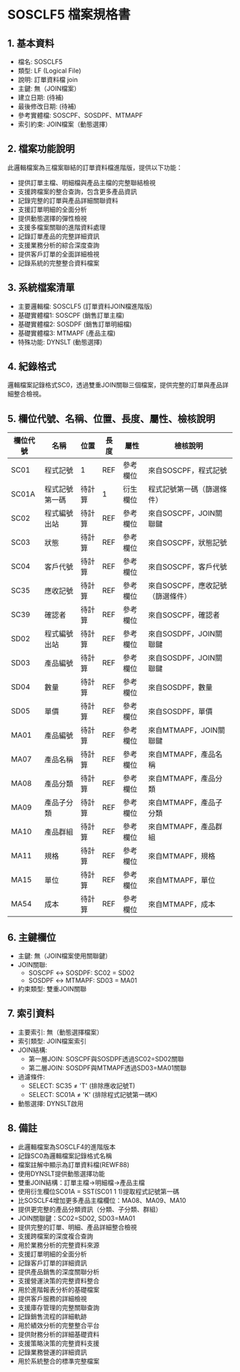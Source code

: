 # SOSCLF5 檔案規格書

## 1. 基本資料
- 檔名: SOSCLF5
- 類型: LF (Logical File)
- 說明: 訂單資料檔 join
- 主鍵: 無（JOIN檔案）
- 建立日期: (待補)
- 最後修改日期: (待補)
- 參考實體檔: SOSCPF、SOSDPF、MTMAPF
- 索引約束: JOIN檔案（動態選擇）

## 2. 檔案功能說明
此邏輯檔案為三檔案聯結的訂單資料檔進階版，提供以下功能：
- 提供訂單主檔、明細檔與產品主檔的完整聯結檢視
- 支援跨檔案的整合查詢，包含更多產品資訊
- 記錄完整的訂單與產品詳細關聯資料
- 支援訂單明細的全面分析
- 提供動態選擇的彈性檢視
- 支援多檔案關聯的進階資料處理
- 記錄訂單產品的完整詳細資訊
- 支援業務分析的綜合深度查詢
- 提供客戶訂單的全面詳細檢視
- 記錄系統的完整整合資料檔案

## 3. 系統檔案清單
- 主要邏輯檔: SOSCLF5 (訂單資料JOIN檔進階版)
- 基礎實體檔1: SOSCPF (銷售訂單主檔)
- 基礎實體檔2: SOSDPF (銷售訂單明細檔)
- 基礎實體檔3: MTMAPF (產品主檔)
- 特殊功能: DYNSLT (動態選擇)

## 4. 紀錄格式
邏輯檔案記錄格式SC0，透過雙重JOIN關聯三個檔案，提供完整的訂單與產品詳細整合檢視。

## 5. 欄位代號、名稱、位置、長度、屬性、檢核說明
| 欄位代號 | 名稱 | 位置 | 長度 | 屬性 | 檢核說明 |
|----------|------|------|------|------|----------|
| SC01 | 程式記號 | 1 | REF | 參考欄位 | 來自SOSCPF，程式記號 |
| SC01A | 程式記號第一碼 | 待計算 | 1 | 衍生欄位 | 程式記號第一碼（篩選條件） |
| SC02 | 程式編號出站 | 待計算 | REF | 參考欄位 | 來自SOSCPF，JOIN關聯鍵 |
| SC03 | 狀態 | 待計算 | REF | 參考欄位 | 來自SOSCPF，狀態記號 |
| SC04 | 客戶代號 | 待計算 | REF | 參考欄位 | 來自SOSCPF，客戶代號 |
| SC35 | 應收記號 | 待計算 | REF | 參考欄位 | 來自SOSCPF，應收記號（篩選條件） |
| SC39 | 確認者 | 待計算 | REF | 參考欄位 | 來自SOSCPF，確認者 |
| SD02 | 程式編號出站 | 待計算 | REF | 參考欄位 | 來自SOSDPF，JOIN關聯鍵 |
| SD03 | 產品編號 | 待計算 | REF | 參考欄位 | 來自SOSDPF，JOIN關聯鍵 |
| SD04 | 數量 | 待計算 | REF | 參考欄位 | 來自SOSDPF，數量 |
| SD05 | 單價 | 待計算 | REF | 參考欄位 | 來自SOSDPF，單價 |
| MA01 | 產品編號 | 待計算 | REF | 參考欄位 | 來自MTMAPF，JOIN關聯鍵 |
| MA07 | 產品名稱 | 待計算 | REF | 參考欄位 | 來自MTMAPF，產品名稱 |
| MA08 | 產品分類 | 待計算 | REF | 參考欄位 | 來自MTMAPF，產品分類 |
| MA09 | 產品子分類 | 待計算 | REF | 參考欄位 | 來自MTMAPF，產品子分類 |
| MA10 | 產品群組 | 待計算 | REF | 參考欄位 | 來自MTMAPF，產品群組 |
| MA11 | 規格 | 待計算 | REF | 參考欄位 | 來自MTMAPF，規格 |
| MA15 | 單位 | 待計算 | REF | 參考欄位 | 來自MTMAPF，單位 |
| MA54 | 成本 | 待計算 | REF | 參考欄位 | 來自MTMAPF，成本 |

## 6. 主鍵欄位
- 主鍵: 無（JOIN檔案使用關聯鍵）
- JOIN關聯:
  - SOSCPF ↔ SOSDPF: SC02 = SD02
  - SOSDPF ↔ MTMAPF: SD03 = MA01
- 約束類型: 雙重JOIN關聯

## 7. 索引資料
- 主要索引: 無（動態選擇檔案）
- 索引類型: JOIN檔案索引
- JOIN結構:
  - 第一層JOIN: SOSCPF與SOSDPF透過SC02=SD02關聯
  - 第二層JOIN: SOSDPF與MTMAPF透過SD03=MA01關聯
- 過濾條件:
  - SELECT: SC35 ≠ 'T' (排除應收記號T)
  - SELECT: SC01A ≠ 'K' (排除程式記號第一碼K)
- 動態選擇: DYNSLT啟用

## 8. 備註
- 此邏輯檔案為SOSCLF4的進階版本
- 記錄SC0為邏輯檔案記錄格式名稱
- 檔案註解中顯示為訂單資料檔(REWF88)
- 使用DYNSLT提供動態選擇功能
- 雙重JOIN結構：訂單主檔→明細檔→產品主檔
- 使用衍生欄位SC01A = SST(SC01 1 1)提取程式記號第一碼
- 比SOSCLF4增加更多產品主檔欄位：MA08、MA09、MA10
- 提供更完整的產品分類資訊（分類、子分類、群組）
- JOIN關聯鍵：SC02=SD02, SD03=MA01
- 提供完整的訂單、明細、產品詳細整合檢視
- 支援跨檔案的深度複合查詢
- 用於業務分析的完整資料來源
- 支援訂單明細的全面分析
- 記錄客戶訂單的詳細資訊
- 提供產品銷售的深度關聯分析
- 支援營運決策的完整資料整合
- 用於進階報表分析的基礎檔案
- 提供客戶服務的詳細檢視
- 支援庫存管理的完整關聯查詢
- 記錄銷售流程的詳細軌跡
- 用於績效分析的完整整合平台
- 提供財務分析的詳細基礎資料
- 支援策略決策的完整資料支援
- 記錄業務營運的詳細資訊
- 用於系統整合的標準完整檔案 